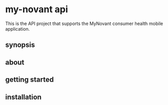 # my-novant api

This is the API project that supports the MyNovant consumer health mobile application.

## synopsis

## about

## getting started

## installation
